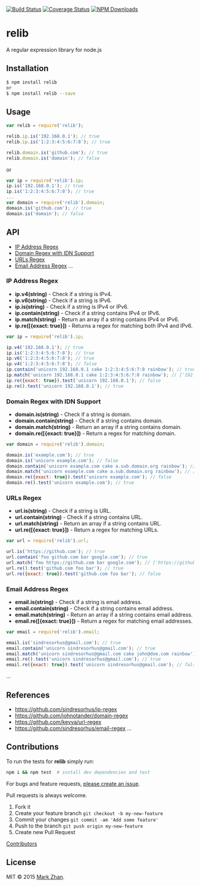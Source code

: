 [![Build Status](https://travis-ci.org/markzhan/relib.svg?branch=master)](https://travis-ci.org/markzhan/relib)
[![Coverage Status](https://coveralls.io/repos/markzhan/relib/badge.svg)](https://coveralls.io/r/markzhan/relib)
[![NPM Downloads](https://img.shields.io/npm/dm/relib.svg?style=flat)](https://www.npmjs.org/package/relib)


# relib

A regular expression library for node.js


## Installation

```sh
$ npm install relib
or
$ npm install relib --save
```

## Usage

```js
var relib = require('relib');

relib.ip.is('192.168.0.1'); // true
relib.ip.is('1:2:3:4:5:6:7:8'); // true

relib.domain.is('github.com'); // true
relib.domain.is('domain'); // false
```
or
```js
var ip = require('relib').ip;
ip.is('192.168.0.1'); // true
ip.is('1:2:3:4:5:6:7:8'); // true
...
var domain = require('relib').domain;
domain.is('github.com'); // true
domain.is('domain'); // false
```

## API

- [IP Address Regex](#ip)
- [Domain Regex with IDN Support](#domain)
- [URLs Regex](#url)
- [Email Address Regex](#email)
...

<a name='ip'></a>
### IP Address Regex

* **ip.v4(string)**  - Check if a string is IPv4.
* **ip.v6(string)**  - Check if a string is IPv6.
* **ip.is(string)**  - Check if a string is IPv4 or IPv6.
* **ip.contain(string)**  - Check if a string contains IPv4 or IPv6.
* **ip.match(string)**  - Return an array if a string contains IPv4 or IPv6.
* **ip.re([{exact: true}])**  - Returns a regex for matching both IPv4 and IPv6.

```js
var ip = require('relib').ip;

ip.v4('192.168.0.1'); // true
ip.is('1:2:3:4:5:6:7:8'); // true
ip.v6('1:2:3:4:5:6:7:8'); // true
ip.v4('1:2:3:4:5:6:7:8'); // false
ip.contain('unicorn 192.168.0.1 cake 1:2:3:4:5:6:7:8 rainbow'); // true
ip.match('unicorn 192.168.0.1 cake 1:2:3:4:5:6:7:8 rainbow'); // ['192.168.0.1', '1:2:3:4:5:6:7:8']
ip.re({exact: true}).test('unicorn 192.168.0.1'); // false
ip.re().test('unicorn 192.168.0.1'); // true
```
<a name='domain'></a>
### Domain Regex with IDN Support

* **domain.is(string)**  - Check if a string is domain.
* **domain.contain(string)**  - Check if a string contains domain.
* **domain.match(string)**  - Return an array if a string contains domain.
* **domain.re([{exact: true}])**  - Return a regex for matching domain.

```js
var domain = require('relib').domain;

domain.is('example.com'); // true
domain.is('unicorn example.com'); // false
domain.contain('unicorn example.com cake a.sub.domain.org rainbow'); // true
domain.match('unicorn example.com cake a.sub.domain.org rainbow'); // ['example.com', 'a.sub.domain.org']
domain.re({exact: true}).test('unicorn example.com'); // false
domain.re().test('unicorn example.com'); // true
```
<a name='url'></a>
### URLs Regex

* **url.is(string)**  - Check if a string is URL.
* **url.contain(string)**  - Check if a string contains URL.
* **url.match(string)**  - Return an array if a string contains URL.
* **url.re([{exact: true}])** - Return a regex for matching URLs.

```js
var url = require('relib').url;

url.is('https://github.com'); // true
url.contain('foo github.com bar google.com'); // true
url.match('foo https://github.com bar google.com'); // ['https://github.com', 'google.com']
url.re().test('github.com foo bar'); // true
url.re({exact: true}).test('github.com foo bar'); // false
```
<a name='email'></a>
### Email Address Regex

* **email.is(string)**  - Check if a string is email address.
* **email.contain(string)**  - Check if a string contains email address.
* **email.match(string)**  - Return an array if a string contains email address.
* **email.re([{exact: true}])** - Return a regex for matching email addresses.

```js
var email = require('relib').email;

email.is('sindresorhus@gmail.com'); // true
email.contain('unicorn sindresorhus@gmail.com'); // true
email.match('unicorn sindresorhus@gmail.com cake john@doe.com rainbow'); // ['sindresorhus@gmail.com', 'john@doe.com']
email.re().test('unicorn sindresorhus@gmail.com'); // true
email.re({exact: true}).test('unicorn sindresorhus@gmail.com'); // false
```

...


## References

- https://github.com/sindresorhus/ip-regex
- https://github.com/johnotander/domain-regex
- https://github.com/kevva/url-regex
- https://github.com/sindresorhus/email-regex
...


## Contributions

To run the tests for **relib** simply run:
```sh
npm i && npm test  # install dev dependencies and test
```
For bugs and feature requests, [please create an issue](https://github.com/markzhan/relib/issues).

Pull requests is always welcome.

1. Fork it
2. Create your feature branch `git checkout -b my-new-feature`
3. Commit your changes `git commit -am 'Add some feature'`
4. Push to the branch `git push origin my-new-feature`
5. Create new Pull Request

[Contributors](https://github.com/markzhan/relib/graphs/contributors)


## License

MIT © 2015 [Mark Zhan](http://markzhan.com).
